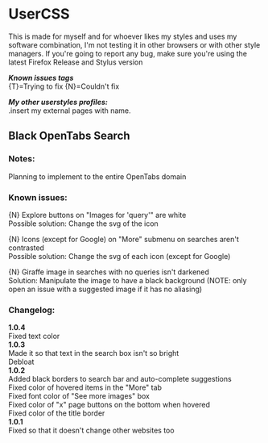 # UserCSS
This is made for myself and for whoever likes my styles and uses my software combination, I'm not testing it in other browsers or with other style managers. If you're going to report any bug, make sure you're using the latest Firefox Release and Stylus version

***Known issues tags***<br>
{T}=Trying to fix {N}=Couldn't fix

***My other userstyles profiles:***<br>
.insert my external pages with name.

## Black OpenTabs Search
### Notes:
Planning to implement to the entire OpenTabs domain
### Known issues:
{N} Explore buttons on "Images for 'query'" are white<br>
Possible solution: Change the svg of the icon

{N} Icons (except for Google) on "More" submenu on searches aren't contrasted<br>
Possible solution: Change the svg of each icon (except for Google)

{N} Giraffe image in searches with no queries isn't darkened<br>
Solution: Manipulate the image to have a black background (NOTE: only open an issue with a suggested image if it has no aliasing)
### Changelog:
**1.0.4**<br>
Fixed text color<br>
**1.0.3**<br>
Made it so that text in the search box isn't so bright<br>
Debloat<br>
**1.0.2**<br>
Added black borders to search bar and auto-complete suggestions<br>
Fixed color of hovered items in the "More" tab<br>
Fixed font color of "See more images" box<br>
Fixed color of "x" page buttons on the bottom when hovered<br>
Fixed color of the title border<br>
**1.0.1**<br>
Fixed so that it doesn't change other websites too<br>
